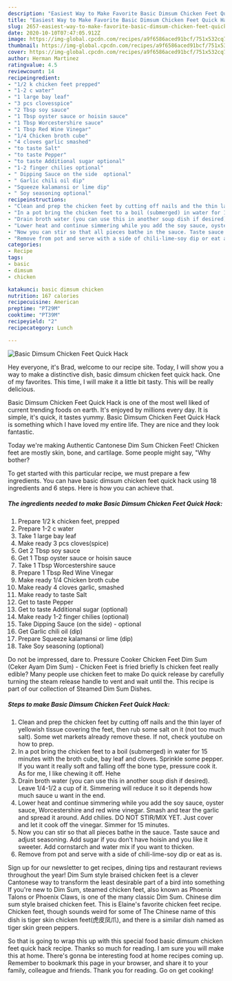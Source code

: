 ```yaml
---
description: "Easiest Way to Make Favorite Basic Dimsum Chicken Feet Quick Hack"
title: "Easiest Way to Make Favorite Basic Dimsum Chicken Feet Quick Hack"
slug: 2657-easiest-way-to-make-favorite-basic-dimsum-chicken-feet-quick-hack
date: 2020-10-10T07:47:05.912Z
image: https://img-global.cpcdn.com/recipes/a9f6586aced91bcf/751x532cq70/basic-dimsum-chicken-feet-quick-hack-recipe-main-photo.jpg
thumbnail: https://img-global.cpcdn.com/recipes/a9f6586aced91bcf/751x532cq70/basic-dimsum-chicken-feet-quick-hack-recipe-main-photo.jpg
cover: https://img-global.cpcdn.com/recipes/a9f6586aced91bcf/751x532cq70/basic-dimsum-chicken-feet-quick-hack-recipe-main-photo.jpg
author: Herman Martinez
ratingvalue: 4.5
reviewcount: 14
recipeingredient:
- "1/2 k chicken feet prepped"
- "1-2 c water"
- "1 large bay leaf"
- "3 pcs clovesspice"
- "2 Tbsp soy sauce"
- "1 Tbsp oyster sauce or hoisin sauce"
- "1 Tbsp Worcestershire sauce"
- "1 Tbsp Red Wine Vinegar"
- "1/4 Chicken broth cube"
- "4 cloves garlic smashed"
- "to taste Salt"
- "to taste Pepper"
- "to taste Additional sugar optional"
- "1-2 finger chilies optional"
- " Dipping Sauce on the side  optional"
- " Garlic chili oil dip"
- "Squeeze kalamansi or lime dip"
- " Soy seasoning optional"
recipeinstructions:
- "Clean and prep the chicken feet by cutting off nails and the thin layer of yellowish tissue covering the feet, then rub some salt on it (not too much salt). Some wet markets already remove these. If not, check youtube on how to prep."
- "In a pot bring the chicken feet to a boil (submerged) in water for 15 minutes with the broth cube, bay leaf and cloves. Sprinkle some pepper. If you want it really soft and falling off the bone type, pressure cook it. As for me, I like chewing it off. Hehe"
- "Drain broth water (you can use this in another soup dish if desired). Leave 1/4-1/2 a cup of it. Simmering will reduce it so it depends how much sauce u want in the end."
- "Lower heat and continue simmering while you add the soy sauce, oyster sauce, Worcestershire and red wine vinegar. Smash and tear the garlic and spread it around. Add chilies. DO NOT STIR/MIX YET. Just cover and let it cook off the vinegar. Simmer for 15 minutes."
- "Now you can stir so that all pieces bathe in the sauce. Taste sauce and adjust seasoning. Add sugar if you don&#39;t have hoisin and you like it sweeter. Add cornstarch and water mix if you want to thicken."
- "Remove from pot and serve with a side of chili-lime-soy dip or eat as is."
categories:
- Recipe
tags:
- basic
- dimsum
- chicken

katakunci: basic dimsum chicken 
nutrition: 167 calories
recipecuisine: American
preptime: "PT29M"
cooktime: "PT39M"
recipeyield: "2"
recipecategory: Lunch

---
```



![Basic Dimsum Chicken Feet Quick Hack](https://img-global.cpcdn.com/recipes/a9f6586aced91bcf/751x532cq70/basic-dimsum-chicken-feet-quick-hack-recipe-main-photo.jpg)

Hey everyone, it's Brad, welcome to our recipe site. Today, I will show you a way to make a distinctive dish, basic dimsum chicken feet quick hack. One of my favorites. This time, I will make it a little bit tasty. This will be really delicious.

Basic Dimsum Chicken Feet Quick Hack is one of the most well liked of current trending foods on earth. It's enjoyed by millions every day. It is simple, it's quick, it tastes yummy. Basic Dimsum Chicken Feet Quick Hack is something which I have loved my entire life. They are nice and they look fantastic.

Today we&#39;re making Authentic Cantonese Dim Sum Chicken Feet! Chicken feet are mostly skin, bone, and cartilage. Some people might say, &#34;Why bother?


To get started with this particular recipe, we must prepare a few ingredients. You can have basic dimsum chicken feet quick hack using 18 ingredients and 6 steps. Here is how you can achieve that.

<!--inarticleads1-->

##### The ingredients needed to make Basic Dimsum Chicken Feet Quick Hack:

1. Prepare 1/2 k chicken feet, prepped
1. Prepare 1-2 c water
1. Take 1 large bay leaf
1. Make ready 3 pcs cloves(spice)
1. Get 2 Tbsp soy sauce
1. Get 1 Tbsp oyster sauce or hoisin sauce
1. Take 1 Tbsp Worcestershire sauce
1. Prepare 1 Tbsp Red Wine Vinegar
1. Make ready 1/4 Chicken broth cube
1. Make ready 4 cloves garlic, smashed
1. Make ready to taste Salt
1. Get to taste Pepper
1. Get to taste Additional sugar (optional)
1. Make ready 1-2 finger chilies (optional)
1. Take  Dipping Sauce (on the side) - optional
1. Get  Garlic chili oil (dip)
1. Prepare Squeeze kalamansi or lime (dip)
1. Take  Soy seasoning (optional)


Do not be impressed, dare to. Pressure Cooker Chicken Feet Dim Sum (Ceker Ayam Dim Sum) - Chicken Feet is fried briefly Is chicken feet really edible? Many people use chicken feet to make Do quick release by carefully turning the steam release handle to vent and wait until the. This recipe is part of our collection of Steamed Dim Sum Dishes. 

<!--inarticleads2-->

##### Steps to make Basic Dimsum Chicken Feet Quick Hack:

1. Clean and prep the chicken feet by cutting off nails and the thin layer of yellowish tissue covering the feet, then rub some salt on it (not too much salt). Some wet markets already remove these. If not, check youtube on how to prep.
1. In a pot bring the chicken feet to a boil (submerged) in water for 15 minutes with the broth cube, bay leaf and cloves. Sprinkle some pepper. If you want it really soft and falling off the bone type, pressure cook it. As for me, I like chewing it off. Hehe
1. Drain broth water (you can use this in another soup dish if desired). Leave 1/4-1/2 a cup of it. Simmering will reduce it so it depends how much sauce u want in the end.
1. Lower heat and continue simmering while you add the soy sauce, oyster sauce, Worcestershire and red wine vinegar. Smash and tear the garlic and spread it around. Add chilies. DO NOT STIR/MIX YET. Just cover and let it cook off the vinegar. Simmer for 15 minutes.
1. Now you can stir so that all pieces bathe in the sauce. Taste sauce and adjust seasoning. Add sugar if you don&#39;t have hoisin and you like it sweeter. Add cornstarch and water mix if you want to thicken.
1. Remove from pot and serve with a side of chili-lime-soy dip or eat as is.


Sign up for our newsletter to get recipes, dining tips and restaurant reviews throughout the year! Dim Sum style braised chicken feet is a clever Cantonese way to transform the least desirable part of a bird into something If you&#39;re new to Dim Sum, steamed chicken feet, also known as Phoenix Talons or Phoenix Claws, is one of the many classic Dim Sum. Chinese dim sum style braised chicken feet. This is Elaine&#39;s favorite chicken feet recipe. Chicken feet, though sounds weird for some of The Chinese name of this dish is tiger skin chicken feet(虎皮凤爪), and there is a similar dish named as tiger skin green peppers. 

So that is going to wrap this up with this special food basic dimsum chicken feet quick hack recipe. Thanks so much for reading. I am sure you will make this at home. There's gonna be interesting food at home recipes coming up. Remember to bookmark this page in your browser, and share it to your family, colleague and friends. Thank you for reading. Go on get cooking!
